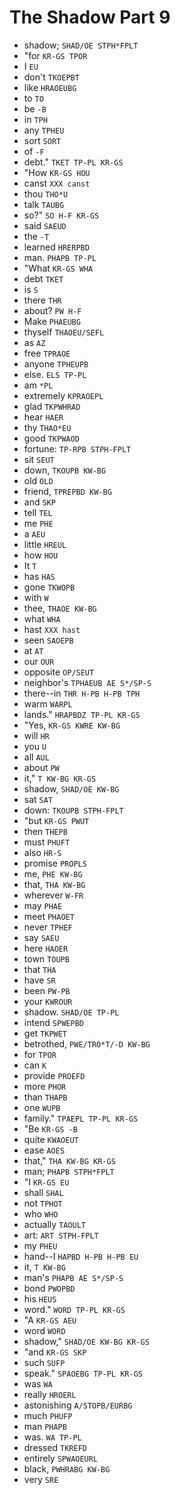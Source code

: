 # The Shadow Part 9

* shadow; `SHAD/OE STPH*FPLT`
* "for `KR-GS TPOR`
* I `EU`
* don't `TKOEPBT`
* like `HRAOEUBG`
* to `TO`
* be `-B`
* in `TPH`
* any `TPHEU`
* sort `SORT`
* of `-F`
* debt." `TKET TP-PL KR-GS`
* "How `KR-GS HOU`
* canst `XXX canst`
* thou `THO*U`
* talk `TAUBG`
* so?" `SO H-F KR-GS`
* said `SAEUD`
* the `-T`
* learned `HRERPBD`
* man. `PHAPB TP-PL`
* "What `KR-GS WHA`
* debt `TKET`
* is `S`
* there `THR`
* about? `PW H-F`
* Make `PHAEUBG`
* thyself `THAOEU/SEFL`
* as `AZ`
* free `TPRAOE`
* anyone `TPHEUPB`
* else. `ELS TP-PL`
* am `*PL`
* extremely `KPRAOEPL`
* glad `TKPWHRAD`
* hear `HAER`
* thy `THAO*EU`
* good `TKPWAOD`
* fortune: `TP-RPB STPH-FPLT`
* sit `SEUT`
* down, `TKOUPB KW-BG`
* old `OLD`
* friend, `TPREPBD KW-BG`
* and `SKP`
* tell `TEL`
* me `PHE`
* a `AEU`
* little `HREUL`
* how `HOU`
* It `T`
* has `HAS`
* gone `TKWOPB`
* with `W`
* thee, `THAOE KW-BG`
* what `WHA`
* hast `XXX hast`
* seen `SAOEPB`
* at `AT`
* our `OUR`
* opposite `OP/SEUT`
* neighbor's `TPHAEUB AE S*/SP-S`
* there--in `THR H-PB H-PB TPH`
* warm `WARPL`
* lands." `HRAPBDZ TP-PL KR-GS`
* "Yes, `KR-GS KWRE KW-BG`
* will `HR`
* you `U`
* all `AUL`
* about `PW`
* it," `T KW-BG KR-GS`
* shadow, `SHAD/OE KW-BG`
* sat `SAT`
* down: `TKOUPB STPH-FPLT`
* "but `KR-GS PWUT`
* then `THEPB`
* must `PHUFT`
* also `HR-S`
* promise `PROPLS`
* me, `PHE KW-BG`
* that, `THA KW-BG`
* wherever `W-FR`
* may `PHAE`
* meet `PHAOET`
* never `TPHEF`
* say `SAEU`
* here `HAOER`
* town `TOUPB`
* that `THA`
* have `SR`
* been `PW-PB`
* your `KWROUR`
* shadow. `SHAD/OE TP-PL`
* intend `SPWEPBD`
* get `TKPWET`
* betrothed, `PWE/TRO*T/-D KW-BG`
* for `TPOR`
* can `K`
* provide `PROEFD`
* more `PHOR`
* than `THAPB`
* one `WUPB`
* family." `TPAEPL TP-PL KR-GS`
* "Be `KR-GS -B`
* quite `KWAOEUT`
* ease `AOES`
* that," `THA KW-BG KR-GS`
* man; `PHAPB STPH*FPLT`
* "I `KR-GS EU`
* shall `SHAL`
* not `TPHOT`
* who `WHO`
* actually `TAOULT`
* art: `ART STPH-FPLT`
* my `PHEU`
* hand--I `HAPBD H-PB H-PB EU`
* it, `T KW-BG`
* man's `PHAPB AE S*/SP-S`
* bond `PWOPBD`
* his `HEUS`
* word." `WORD TP-PL KR-GS`
* "A `KR-GS AEU`
* word `WORD`
* shadow," `SHAD/OE KW-BG KR-GS`
* "and `KR-GS SKP`
* such `SUFP`
* speak." `SPAOEBG TP-PL KR-GS`
* was `WA`
* really `HROERL`
* astonishing `A/STOPB/EURBG`
* much `PHUFP`
* man `PHAPB`
* was. `WA TP-PL`
* dressed `TKREFD`
* entirely `SPWAOEURL`
* black, `PWHRABG KW-BG`
* very `SRE`
